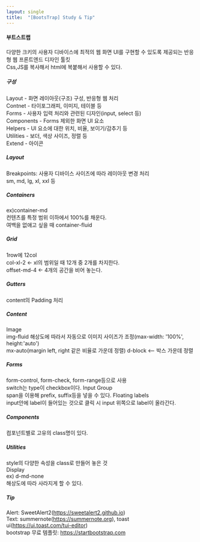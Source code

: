 ```yaml
---
layout: single
title:  "[BootsTrap] Study & Tip" 
---
```


   
#### 부트스트랩    
다양한 크키의 사용자 디바이스에 최적의 웹 화면 UI를 구현할 수 있도록 제공되는 반응형 웹 프론트엔드 디자인 툴킷   
Css,JS를 복사해서 html에 복붙해서 사용할 수 있다.   
   
##### 구성   
Layout - 화면 레이아웃(구조) 구성, 반응형 웹 처리   
Contnet - 타이포그래피, 이미지, 테이블 등   
Forms - 사용자 입력 처리와 관련된 디자인(input, select 등)   
Components - Forms 제외한 화면 UI 요소   
Helpers - UI 요소에 대한 위치, 비율, 보이기/감추기 등   
Utilities - 보더, 색상 사이즈, 정렬 등   
Extend - 아이콘   
   
##### Layout   
Breakpoints: 사용자 디바이스 사이즈에 따라 레이아웃 변경 처리   
sm, md, lg, xl, xxl 등   
   
##### Containers   
ex)container-md   
컨텐츠를 특정 범위 이하에서 100%를 채운다.   
여백을 없애고 싶을 때 container-fluid    
   
##### Grid   
1row에 12col   
col-xl-2 <- xl의 범위일 때 12개 중 2개를 차지한다.  
offset-md-4 <- 4개의 공간을 비어 놓는다.   
   

##### Gutters    
content의 Padding 처리   
   
##### Content   
Image   
img-fluid 해상도에 따라서 자동으로 이미지 사이즈가 조정(max-width: '100%', height:'auto')      
mx-auto(margin left, right 같은 비율로 가운데 정렬) d-block <-- 박스 가운데 정렬   
   
##### Forms   
form-control, form-check, form-range등으로 사용   
switch는 type이 checkbox이다.
Input Group   
span을 이용해 prefix, suffix등을 넣을 수 있다.
Floating labels   
input안에 label이 들어있는 것으로 클릭 시 input 위쪽으로 label이 올라간다.   
   
##### Components   
컴포넌트별로 고유의 class명이 있다.   
   
##### Utilities   
style의 다양한 속성을 class로 만들어 놓은 것   
Display   
ex) d-md-none   
해상도에 따라 사라지게 할 수 있다.   
   
##### Tip   
Alert: SweetAlert2(<https://sweetalert2.github.io>)   
Text: summernote(<https://summernote.org>), toast ui(<https://ui.toast.com/tui-editor>)   
bootstrap 무료 템플릿: <https://startbootstrap.com>   

